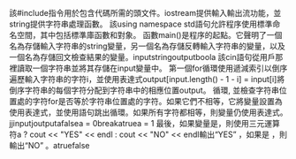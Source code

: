 該#include指令用於包含代碼所需的頭文件。iostream提供輸入輸出流功能，並string提供字符串處理函數。
該using namespace std語句允許程序使用標準命名空間，其中包括標準庫函數和對象。
函數main()是程序的起點。它聲明了一個名為存儲輸入字符串的string變量，另一個名為存儲反轉輸入字符串的變量，以及一個名為存儲回文檢查結果的變量。inputstringoutputboola
該cin語句從用戶那裡讀取一個字符串並將其存儲在input變量中。
第一個for循環使用遞減索引以倒序遍歷輸入字符串的字符i，並使用表達式output[input.length() - 1 - i] = input[i]將倒序字符串的每個字符分配到字符串中的相應位置output。
循環, 並檢查字符串位置處的字符for是否等於字符串位置處的字符。如果它們不相等，它將變量設置為使用表達式，並使用語句跳出循環。如果所有字符都相等，則變量仍使用表達式。jjinputjoutputafalsea = 0breakatruea = 1
最後，如果變量是，則使用三元運算符a ? cout << "YES" << endl : cout << "NO" << endl輸出“YES” ，如果是 ，則輸出“NO” 。atruefalse
